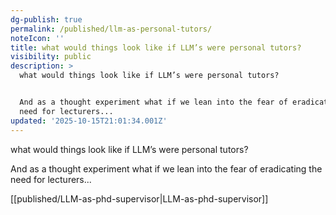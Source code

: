 ```yaml
---
dg-publish: true
permalink: /published/llm-as-personal-tutors/
noteIcon: ''
title: what would things look like if LLM’s were personal tutors?
visibility: public
description: >
  what would things look like if LLM’s were personal tutors? 


  And as a thought experiment what if we lean into the fear of eradicating the
  need for lecturers...
updated: '2025-10-15T21:01:34.001Z'
---
```



what would things look like if LLM’s were personal tutors? 

And as a thought experiment what if we lean into the fear of eradicating the need for lecturers...

[[published/LLM-as-phd-supervisor\|LLM-as-phd-supervisor]]
